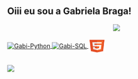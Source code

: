 ## Oiii eu sou a Gabriela Braga!
<div align="center">
  <a href="https://github.com/gabrielabrag">
  <img height="180em" src="https://github-readme-stats.vercel.app/api?username=gabrielabrag&show_icons=true&theme=dracula&include_all_commits=true&count_private=true"/>
  
</div>

<div style="display: inline_block"><br>
  <img align="center" alt="Gabi-Python" height="50" width="50" src="https://cdn.jsdelivr.net/gh/devicons/devicon/icons/python/python-original-wordmark.svg" />       
  <img align="center" alt="Gabi-SQL" height="50" width="50" src="https://cdn.jsdelivr.net/gh/devicons/devicon/icons/mysql/mysql-plain-wordmark.svg" />
  <img align="center" alt="Gabi-HTML" height="30" width="40" src="https://raw.githubusercontent.com/devicons/devicon/master/icons/html5/html5-original.svg">
</div>
  
  ##

<div> 
 	
  <a href="https://www.linkedin.com/in/gabriela-braga-10a3b8152/" target="_blank"><img src="https://img.shields.io/badge/-LinkedIn-%230077B5?style=for-the-badge&logo=linkedin&logoColor=white" target="_blank"></a> 
 
</div>
